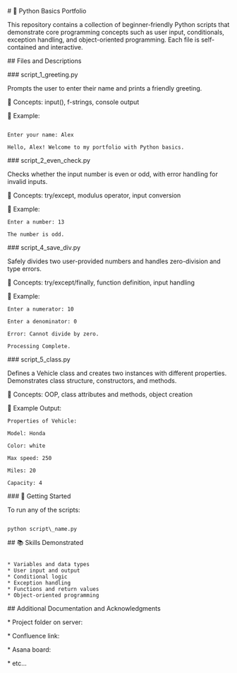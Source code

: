\# 🐍 Python Basics Portfolio



This repository contains a collection of beginner-friendly Python scripts that demonstrate core programming concepts such as user input, conditionals, exception handling, and object-oriented programming. Each file is self-contained and interactive.



\## Files and Descriptions



\### script\_1\_greeting.py



Prompts the user to enter their name and prints a friendly greeting.

📎 Concepts: input(), f-strings, console output

🧪 Example:



```

Enter your name: Alex

Hello, Alex! Welcome to my portfolio with Python basics.

```



\### script\_2\_even\_check.py



Checks whether the input number is even or odd, with error handling for invalid inputs.

📎 Concepts: try/except, modulus operator, input conversion

🧪 Example:



```
Enter a number: 13

The number is odd.
```



\### script\_4\_save\_div.py



Safely divides two user-provided numbers and handles zero-division and type errors.

📎 Concepts: try/except/finally, function definition, input handling

🧪 Example:



```
Enter a numerator: 10

Enter a denominator: 0

Error: Cannot divide by zero.

Processing Complete.
```



\### script\_5\_class.py



Defines a Vehicle class and creates two instances with different properties. Demonstrates class structure, constructors, and methods.

📎 Concepts: OOP, class attributes and methods, object creation

🧪 Example Output:



```
Properties of Vehicle: 

Model: Honda

Color: white

Max speed: 250

Miles: 20

Capacity: 4
```



\### 🚀 Getting Started



To run any of the scripts:



```

python script\_name.py

```



\## 📚 Skills Demonstrated



```

* Variables and data types
* User input and output
* Conditional logic
* Exception handling
* Functions and return values
* Object-oriented programming

```





\## Additional Documentation and Acknowledgments



\* Project folder on server:

\* Confluence link:

\* Asana board:

\* etc...



